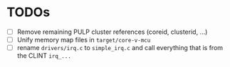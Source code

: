 # TODOs

- [ ] Remove remaining PULP cluster references (coreid, clusterid, ...)
- [ ] Unify memory map files in `target/core-v-mcu`
- [ ] rename `drivers/irq.c` to `simple_irq.c` and call everything that is from
      the CLINT `irq_...`
